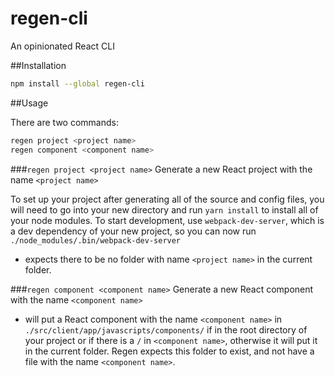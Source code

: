 # regen-cli
An opinionated React CLI

##Installation

```bash
npm install --global regen-cli
```

##Usage

There are two commands:

```bash
regen project <project name>
regen component <component name>
```

###`regen project <project name>`
Generate a new React project with the name `<project name>`

To set up your project after generating all of the source and config files,
you will need to go into your new directory and run `yarn install` to install
all of your node modules. To start development, use `webpack-dev-server`, which
is a dev dependency of your new project, so you can now run
`./node_modules/.bin/webpack-dev-server`
- expects there to be no folder with name `<project name>`
in the current folder.

###`regen component <component name>`
Generate a new React component with the name `<component name>`
- will put a React component with the name `<component name>`
in `./src/client/app/javascripts/components/` if in the root directory of your project
or if there is a `/` in `<component name>`, otherwise it will put it in the current
folder. Regen expects this folder to exist, and not have a file with the name
`<component name>`.
